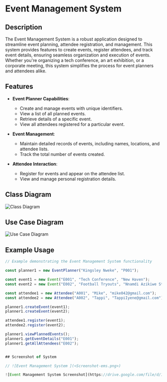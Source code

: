 # Event Management System

## Description

The Event Management System is a robust application designed to streamline event planning, attendee registration, and management. This system provides features to create events, register attendees, and track event details, ensuring seamless organization and execution of events. Whether you're organizing a tech conference, an art exhibition, or a corporate meeting, this system simplifies the process for event planners and attendees alike.

## Features

- **Event Planner Capabilities**:
  - Create and manage events with unique identifiers.
  - View a list of all planned events.
  - Retrieve details of a specific event.
  - View all attendees registered for a particular event.

- **Event Management**:
  - Maintain detailed records of events, including names, locations, and attendee lists.
  - Track the total number of events created.

- **Attendee Interaction**:
  - Register for events and appear on the attendee list.
  - View and manage personal registration details.

## Class Diagram

![Class Diagram](https://drive.google.com/file/d/1tm2AhzFvALjWxR6mYjrUE4Y-mCfcLkY9/view?usp=sharing)

## Use Case Diagram

![Use Case Diagram](https://drive.google.com/file/d/1_PD1naQumG2qhsSU0AQclg2D-H29uaCv/view?usp=sharing)

## Example Usage

```javascript
// Example demonstrating the Event Management System functionality

const planner1 = new EventPlanner("Kingsley Nweke", "P001");

const event1 = new Event("E001", "Tech Conference", "New Haven");
const event2 = new Event("E002", "Football Tryouts", "Nnamdi Azikiwe Stadium");

const attendee1 = new Attendee("A001", "Mike", "mike042@gmail.com");
const attendee2 = new Attendee("A002", "Tappi", "TappiIyene@gmail.com");

planner1.createEvent(event1);
planner1.createEvent(event2);

attendee1.register(event1);
attendee2.register(event2);

planner1.viewPlannedEvents();
planner1.getEventDetails("E001");
planner1.getAllAttendees("E002");


## Screenshot of System

// ![Event Management System ](<Screenshot-ems.png>)

![Event Management System Screenshot](https://drive.google.com/file/d/1YRqy9j64oFYeTIIodHne6FZ-G8eDhi3n/view?usp=sharing)
